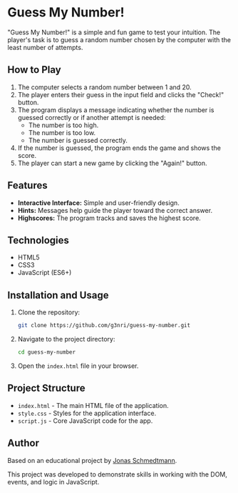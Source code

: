 # Guess My Number!

"Guess My Number!" is a simple and fun game to test your intuition. The player's task is to guess a random number chosen by the computer with the least number of attempts.

## How to Play

1. The computer selects a random number between 1 and 20.
2. The player enters their guess in the input field and clicks the "Check!" button.
3. The program displays a message indicating whether the number is guessed correctly or if another attempt is needed:
   - The number is too high.
   - The number is too low.
   - The number is guessed correctly.
4. If the number is guessed, the program ends the game and shows the score.
5. The player can start a new game by clicking the "Again!" button.

## Features

- **Interactive Interface:** Simple and user-friendly design.
- **Hints:** Messages help guide the player toward the correct answer.
- **Highscores:** The program tracks and saves the highest score.

## Technologies

- HTML5
- CSS3
- JavaScript (ES6+)

## Installation and Usage

1. Clone the repository:

   ```bash
   git clone https://github.com/g3nri/guess-my-number.git
   ```

2. Navigate to the project directory:

   ```bash
   cd guess-my-number
   ```

3. Open the `index.html` file in your browser.

## Project Structure

- `index.html` - The main HTML file of the application.
- `style.css` - Styles for the application interface.
- `script.js` - Core JavaScript code for the app.

## Author

Based on an educational project by [Jonas Schmedtmann](https://twitter.com/jonasschmedtman).

This project was developed to demonstrate skills in working with the DOM, events, and logic in JavaScript.

